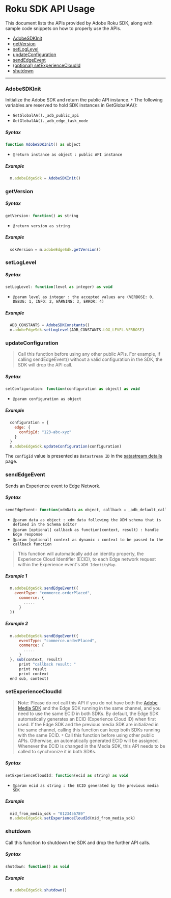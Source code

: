 # Roku SDK API Usage

This document lists the APIs provided by Adobe Roku SDK, along with sample code snippets on how to properly use the APIs.

- [AdobeSDKInit](#AdobeSDKInit)
- [getVersion](#getVersion)
- [setLogLevel](#setLogLevel)
- [updateConfiguration](#updateConfiguration)
- [sendEdgeEvent](#sendEdgeEvent)
- [(optional) setExperienceCloudId](#setExperienceCloudId)
- [shutdown](#shutdown)

---

### AdobeSDKInit

Initialize the Adobe SDK and return the public API instance. `*` The following variables are reserved to hold SDK instances in GetGlobalAA():
- `GetGlobalAA()._adb_public_api`
- `GetGlobalAA()._adb_edge_task_node`

##### Syntax

```javascript
function AdobeSDKInit() as object
```

- `@return instance as object : public API instance`

##### Example

```javascript
  m.adobeEdgeSdk = AdobeSDKInit()
```

### getVersion

##### Syntax

```javascript
getVersion: function() as string
```
- `@return version as string`

##### Example 

```javascript
  sdkVersion = m.adobeEdgeSdk.getVersion()
```

### setLogLevel

##### Syntax

```javascript
setLogLevel: function(level as integer) as void
```
- `@param level as integer : the accepted values are (VERBOSE: 0, DEBUG: 1, INFO: 2, WARNING: 3, ERROR: 4)`

##### Example 

```javascript
  ADB_CONSTANTS = AdobeSDKConstants()
  m.adobeEdgeSdk.setLogLevel(ADB_CONSTANTS.LOG_LEVEL.VERBOSE)
```

### updateConfiguration

> Call this function before using any other public APIs. For example, if calling sendEdgeEvent() without a valid configuration in the SDK, the SDK will drop the API call.

##### Syntax

```javascript
setConfiguration: function(configuration as object) as void
```
- `@param configuration as object`

##### Example 

```javascript
  configuration = {
    edge: {
      configId: "123-abc-xyz"
    }
  }
  m.adobeEdgeSdk.updateConfiguration(configuration)
```
The `configId` value is presented as `Datastream ID` in the [satastream details](https://experienceleague.adobe.com/docs/experience-platform/edge/datastreams/configure.html?lang=en#view-details) page.

### sendEdgeEvent

Sends an Experience event to Edge Network.

##### Syntax

```javascript
sendEdgeEvent: function(xdmData as object, callback = _adb_default_callback as function, context = invalid as dynamic) as void
```
- `@param data as object : xdm data following the XDM schema that is defined in the Schema Editor`
- `@param [optional] callback as function(context, result) : handle Edge response`
- `@param [optional] context as dynamic : context to be passed to the callback function`

>  This function will automatically add an identity property, the Experience Cloud Identifier (ECID), to each Edge network request within the Experience event's `XDM IdentityMap`. 

##### Example 1

```javascript
  m.adobeEdgeSdk.sendEdgeEvent({
    eventType: "commerce.orderPlaced",
      commerce: {
        .....
      }
  })
```
##### Example 2
```javascript
  m.adobeEdgeSdk.sendEdgeEvent({
      eventType: "commerce.orderPlaced",
      commerce: {
        .....
      }
  }, sub(context, result)
      print "callback result: "
      print result
      print context
  end sub, context)
```

### setExperienceCloudId

> Note: Please do not call this API if you do not have both the [Adobe Media SDK](https://experienceleague.adobe.com/docs/media-analytics/using/media-use-cases/sdk-track-scenegraph.html?lang=en#global-methods-for-mediaheartbeat) and the Edge SDK running in the same channel, and you need to use the same ECID in both SDKs. By default, the Edge SDK automatically generates an ECID (Experience Cloud ID) when first used. If the Edge SDK and the previous media SDK are initialized in the same channel, calling this function can keep both SDKs running with the same ECID. `*` Call this function before using other public APIs. Otherwise, an automatically generated ECID will be assigned. Whenever the ECID is changed in the Media SDK, this API needs to be called to synchronize it in both SDKs.

##### Syntax

```javascript
setExperienceCloudId: function(ecid as string) as void
```

- `@param ecid as string : the ECID generated by the previous media SDK`

##### Example 

```javascript
  mid_from_media_sdk = "0123456789"
  m.adobeEdgeSdk.setExperienceCloudId(mid_from_media_sdk)
```

### shutdown 

Call this function to shutdown the SDK and drop the further API calls.

##### Syntax

```javascript
shutdown: function() as void
```

##### Example 

```javascript
  m.adobeEdgeSdk.shutdown()
```
